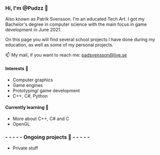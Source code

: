 ### Hi, I'm @Pudzz 👋 
Also known as Patrik Svensson. I'm an educated Tech Art. I got my Bachelor's degree in computer science with the main focus in game development in June 2021. 

On this page you will find several school projects I have done during my education, as well as some of my personal projects.

📫 My mail, if you want to reach me: padsvensson@live.se

####  Interests 👀
- Computer graphics
- Game engines
- Prototyping/ game development
- C++, C#, Python

#### Currently learning 🌱 
- More about C++, C# and C
- OpenGL

 ### - - - - - Ongoing projects 🔧 - - - - -
- Private stuff

<!---
Pudzz/Pudzz is a ✨ special ✨ repository because its `README.md` (this file) appears on your GitHub profile.
You can click the Preview link to take a look at your changes.
--->
